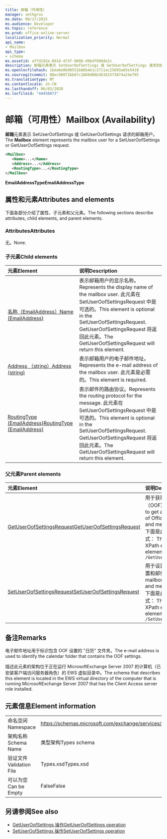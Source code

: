 ```yaml
---
title: 邮箱（可用性）
manager: sethgros
ms.date: 09/17/2015
ms.audience: Developer
ms.topic: reference
ms.prod: office-online-server
localization_priority: Normal
api_name:
- Mailbox
api_type:
- schema
ms.assetid: affd192e-8914-473f-9098-d9bdf898de2c
description: 邮箱元素表示 SetUserOofSettings 或 GetUserOofSettings 请求的邮箱用户。
ms.openlocfilehash: 1bda6e8b90551b86b4e1c2711ac25693a65e5410
ms.sourcegitcommit: 88ec988f2bb67c1866d06b361615f3674a24e795
ms.translationtype: MT
ms.contentlocale: zh-CN
ms.lasthandoff: 06/03/2020
ms.locfileid: "44458073"
---
```

# <a name="mailbox-availability"></a><span data-ttu-id="26cba-103">邮箱（可用性）</span><span class="sxs-lookup"><span data-stu-id="26cba-103">Mailbox (Availability)</span></span>

<span data-ttu-id="26cba-104">**邮箱**元素表示 SetUserOofSettings 或 GetUserOofSettings 请求的邮箱用户。</span><span class="sxs-lookup"><span data-stu-id="26cba-104">The **Mailbox** element represents the mailbox user for a SetUserOofSettings or GetUserOofSettings request.</span></span> 
  
```xml
<Mailbox>
   <Name>...</Name>
   <Address>...</Address>
   <RoutingType>...</RoutingType>
</Mailbox>
```

<span data-ttu-id="26cba-105">**EmailAddressType**</span><span class="sxs-lookup"><span data-stu-id="26cba-105">**EmailAddressType**</span></span>

## <a name="attributes-and-elements"></a><span data-ttu-id="26cba-106">属性和元素</span><span class="sxs-lookup"><span data-stu-id="26cba-106">Attributes and elements</span></span>

<span data-ttu-id="26cba-107">下面各部分介绍了属性、子元素和父元素。</span><span class="sxs-lookup"><span data-stu-id="26cba-107">The following sections describe attributes, child elements, and parent elements.</span></span>
  
### <a name="attributes"></a><span data-ttu-id="26cba-108">Attributes</span><span class="sxs-lookup"><span data-stu-id="26cba-108">Attributes</span></span>

<span data-ttu-id="26cba-109">无。</span><span class="sxs-lookup"><span data-stu-id="26cba-109">None.</span></span>
  
### <a name="child-elements"></a><span data-ttu-id="26cba-110">子元素</span><span class="sxs-lookup"><span data-stu-id="26cba-110">Child elements</span></span>

|<span data-ttu-id="26cba-111">**元素**</span><span class="sxs-lookup"><span data-stu-id="26cba-111">**Element**</span></span>|<span data-ttu-id="26cba-112">**说明**</span><span class="sxs-lookup"><span data-stu-id="26cba-112">**Description**</span></span>|
|:-----|:-----|
|[<span data-ttu-id="26cba-113">名称（EmailAddress）</span><span class="sxs-lookup"><span data-stu-id="26cba-113">Name (EmailAddress)</span></span>](name-emailaddress.md) <br/> |<span data-ttu-id="26cba-114">表示邮箱用户的显示名称。</span><span class="sxs-lookup"><span data-stu-id="26cba-114">Represents the display name of the mailbox user.</span></span> <span data-ttu-id="26cba-115">此元素在 SetUserOofSettingsRequest 中是可选的。</span><span class="sxs-lookup"><span data-stu-id="26cba-115">This element is optional in the SetUserOofSettingsRequest.</span></span> <span data-ttu-id="26cba-116">GetUserOofSettingsRequest 将返回此元素。</span><span class="sxs-lookup"><span data-stu-id="26cba-116">The GetUserOofSettingsRequest will return this element.</span></span>  <br/> |
|[<span data-ttu-id="26cba-117">Address （string）</span><span class="sxs-lookup"><span data-stu-id="26cba-117">Address (string)</span></span>](address-string.md) <br/> |<span data-ttu-id="26cba-118">表示邮箱用户的电子邮件地址。</span><span class="sxs-lookup"><span data-stu-id="26cba-118">Represents the e-mail address of the mailbox user.</span></span> <span data-ttu-id="26cba-119">此元素是必需的。</span><span class="sxs-lookup"><span data-stu-id="26cba-119">This element is required.</span></span>  <br/> |
|[<span data-ttu-id="26cba-120">RoutingType (EmailAddress)</span><span class="sxs-lookup"><span data-stu-id="26cba-120">RoutingType (EmailAddress)</span></span>](routingtype-emailaddress.md) <br/> |<span data-ttu-id="26cba-121">表示邮件的路由协议。</span><span class="sxs-lookup"><span data-stu-id="26cba-121">Represents the routing protocol for the message.</span></span> <span data-ttu-id="26cba-122">此元素在 SetUserOofSettingsRequest 中是可选的。</span><span class="sxs-lookup"><span data-stu-id="26cba-122">This element is optional in the SetUserOofSettingsRequest.</span></span> <span data-ttu-id="26cba-123">GetUserOofSettingsRequest 将返回此元素。</span><span class="sxs-lookup"><span data-stu-id="26cba-123">The GetUserOofSettingsRequest will return this element.</span></span>  <br/> |
   
### <a name="parent-elements"></a><span data-ttu-id="26cba-124">父元素</span><span class="sxs-lookup"><span data-stu-id="26cba-124">Parent elements</span></span>

|<span data-ttu-id="26cba-125">**元素**</span><span class="sxs-lookup"><span data-stu-id="26cba-125">**Element**</span></span>|<span data-ttu-id="26cba-126">**说明**</span><span class="sxs-lookup"><span data-stu-id="26cba-126">**Description**</span></span>|
|:-----|:-----|
|[<span data-ttu-id="26cba-127">GetUserOofSettingsRequest</span><span class="sxs-lookup"><span data-stu-id="26cba-127">GetUserOofSettingsRequest</span></span>](getuseroofsettingsrequest.md) <br/> |<span data-ttu-id="26cba-128">用于获取邮箱用户的外出（OOF）设置和邮件。</span><span class="sxs-lookup"><span data-stu-id="26cba-128">Used to get a mailbox user's Out of Office (OOF) settings and messages.</span></span>  <br/> <span data-ttu-id="26cba-129">下面是此元素的 XPath 表达式： </span><span class="sxs-lookup"><span data-stu-id="26cba-129">The following is the XPath expression to this element:</span></span>  <br/>  `/GetUserOofSettingsRequest` <br/> |
|[<span data-ttu-id="26cba-130">SetUserOofSettingsRequest</span><span class="sxs-lookup"><span data-stu-id="26cba-130">SetUserOofSettingsRequest</span></span>](setuseroofsettingsrequest.md) <br/> |<span data-ttu-id="26cba-131">用于设置邮箱用户的 OOF 设置和邮件。</span><span class="sxs-lookup"><span data-stu-id="26cba-131">Used to set a mailbox user's OOF settings and messages.</span></span>  <br/> <span data-ttu-id="26cba-132">下面是此元素的 XPath 表达式： </span><span class="sxs-lookup"><span data-stu-id="26cba-132">The following is the XPath expression to this element:</span></span>  <br/>  `/SetUserOofSettingsRequest` <br/> |
   
## <a name="remarks"></a><span data-ttu-id="26cba-133">备注</span><span class="sxs-lookup"><span data-stu-id="26cba-133">Remarks</span></span>

<span data-ttu-id="26cba-134">电子邮件地址用于标识包含 OOF 设置的 "日历" 文件夹。</span><span class="sxs-lookup"><span data-stu-id="26cba-134">The e-mail address is used to identify the calendar folder that contains the OOF settings.</span></span> 
  
<span data-ttu-id="26cba-135">描述此元素的架构位于正在运行 MicrosoftExchange Server 2007 的计算机（已安装客户端访问服务器角色）的 EWS 虚拟目录中。</span><span class="sxs-lookup"><span data-stu-id="26cba-135">The schema that describes this element is located in the EWS virtual directory of the computer that is running MicrosoftExchange Server 2007 that has the Client Access server role installed.</span></span>
  
## <a name="element-information"></a><span data-ttu-id="26cba-136">元素信息</span><span class="sxs-lookup"><span data-stu-id="26cba-136">Element information</span></span>

|||
|:-----|:-----|
|<span data-ttu-id="26cba-137">命名空间</span><span class="sxs-lookup"><span data-stu-id="26cba-137">Namespace</span></span>  <br/> |https://schemas.microsoft.com/exchange/services/2006/types  <br/> |
|<span data-ttu-id="26cba-138">架构名称</span><span class="sxs-lookup"><span data-stu-id="26cba-138">Schema Name</span></span>  <br/> |<span data-ttu-id="26cba-139">类型架构</span><span class="sxs-lookup"><span data-stu-id="26cba-139">Types schema</span></span>  <br/> |
|<span data-ttu-id="26cba-140">验证文件</span><span class="sxs-lookup"><span data-stu-id="26cba-140">Validation File</span></span>  <br/> |<span data-ttu-id="26cba-141">Types.xsd</span><span class="sxs-lookup"><span data-stu-id="26cba-141">Types.xsd</span></span>  <br/> |
|<span data-ttu-id="26cba-142">可以为空</span><span class="sxs-lookup"><span data-stu-id="26cba-142">Can be Empty</span></span>  <br/> |<span data-ttu-id="26cba-143">False</span><span class="sxs-lookup"><span data-stu-id="26cba-143">False</span></span>  <br/> |
   
## <a name="see-also"></a><span data-ttu-id="26cba-144">另请参阅</span><span class="sxs-lookup"><span data-stu-id="26cba-144">See also</span></span>

- [<span data-ttu-id="26cba-145">GetUserOofSettings 操作</span><span class="sxs-lookup"><span data-stu-id="26cba-145">GetUserOofSettings operation</span></span>](getuseroofsettings-operation.md)
- [<span data-ttu-id="26cba-146">SetUserOofSettings 操作</span><span class="sxs-lookup"><span data-stu-id="26cba-146">SetUserOofSettings operation</span></span>](setuseroofsettings-operation.md)

